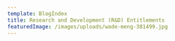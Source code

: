 ```yaml
---
template: BlogIndex
title: Research and Development (R&D) Entitlements
featuredImage: /images/uploads/wade-meng-381499.jpg
---
```

